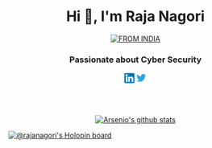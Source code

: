 <h1 align="center">Hi 👋, I'm Raja Nagori</h1>
<p align="center">
<a href="#"><img title="FROM INDIA" src="https://img.shields.io/badge/FROM-INDIA-green?colorA=%23FF9933&colorB=%23138808&style=for-the-badge"></a>
</p>
<h3 align="center">Passionate about Cyber Security</h3>

<p align="center">  
    <a href="https://www.linkedin.com/in/raja-nagori/"> <img align="center" alt="Raja Nagori | Linkedin" width="20px" src="https://github.com/RAJANAGORI/rajanagori/blob/master/img/readmeImages/linkedin.png" /></a>
    <a href="https://twitter.com/RajaNagori7"> <img align="center" alt="Raja Nagori | Twitter" width="21px" src="https://github.com/RAJANAGORI/rajanagori/blob/master/img/readmeImages/twitter.svg" /></a>
</p>

<br />
<br />
<p align="center"><a href="https://github.com/RAJANAGORI"><img align="center" width="50%" height="50%" src="https://github-readme-stats.vercel.app/api?username=RAJANAGORI&show_icons=true&include_all_commits=true&theme=dark" alt="Arsenio's github stats" /></a></p>

[![@rajanagori's Holopin board](https://holopin.me/rajanagori)](https://holopin.io/@rajanagori)
